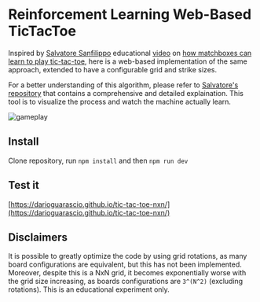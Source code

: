 # Reinforcement Learning Web-Based TicTacToe

Inspired by [Salvatore Sanfilippo](https://github.com/antirez) educational [video](https://www.youtube.com/watch?v=GfwFNKCys9c) on [how matchboxes can learn to play tic-tac-toe](https://en.wikipedia.org/wiki/Matchbox_Educable_Noughts_and_Crosses_Engine), here is a web-based implementation of the same approach, extended to have a configurable grid and strike sizes.

For a better understanding of this algorithm, please refer to [Salvatore's repository](https://github.com/antirez/ttt-rl) that contains a comprehensive and detailed explaination. This tool is to visualize the process and watch the machine actually learn.

![gameplay](https://darioguarascio.github.io/tic-tac-toe-nxn/gameplay.gif)


## Install

Clone repository, run `npm install` and then `npm run dev`


## Test it

[https://darioguarascio.github.io/tic-tac-toe-nxn/](https://darioguarascio.github.io/tic-tac-toe-nxn/)

## Disclaimers

It is possible to greatly optimize the code by using grid rotations, as many board configurations are equivalent, but this has not been implemented. Moreover, despite this is a NxN grid, it becomes exponentially worse with the grid size increasing, as boards configurations are `3^(N^2)` (excluding rotations).
This is an educational experiment only.